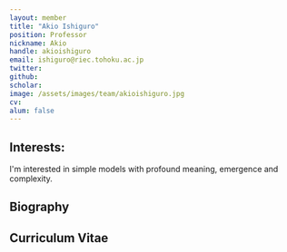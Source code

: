 ```yaml
---
layout: member
title: "Akio Ishiguro"
position: Professor
nickname: Akio
handle: akioishiguro
email: ishiguro@riec.tohoku.ac.jp
twitter:
github:
scholar:
image: /assets/images/team/akioishiguro.jpg
cv:
alum: false
---
```


## Interests:
I'm interested in simple models with profound meaning, emergence and complexity.

## Biography

## Curriculum Vitae